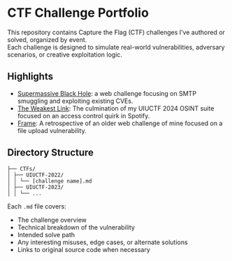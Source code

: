 # CTF Challenge Portfolio

This repository contains Capture the Flag (CTF) challenges I’ve authored or solved, organized by event.  
Each challenge is designed to simulate real-world vulnerabilities, adversary scenarios, or creative exploitation logic.

## Highlights

- [Supermassive Black Hole](https://github.com/eihart123/CTF-and-Box-Writeups/blob/main/CTFs/UIUCTF-2025/SupermassiveBlackHole.md): a web challenge focusing on SMTP smuggling and exploiting existing CVEs.
- [The Weakest Link](https://github.com/eihart123/CTF-and-Box-Writeups/blob/main/CTFs/UIUCTF-2024/3-TheWeakestLink.md): The culmination of my UIUCTF 2024 OSINT suite focused on an access control quirk in Spotify.
- [Frame](https://github.com/eihart123/CTF-and-Box-Writeups/blob/main/CTFs/UIUCTF-2022/Frame.md): A retrospective of an older web challenge of mine focused on a file upload vulnerability.

## Directory Structure

```
├── CTFs/
│ ├── UIUCTF-2022/
│ │ └── [challenge name].md
│ ├── UIUCTF-2023/
│ │ └── ...
```


Each `.md` file covers:
- The challenge overview
- Technical breakdown of the vulnerability
- Intended solve path
- Any interesting misuses, edge cases, or alternate solutions
- Links to original source code when necessary
